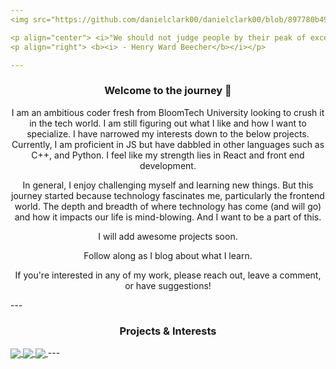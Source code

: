 ```yaml
---
<img src="https://github.com/danielclark00/danielclark00/blob/897780b49d6471b9f78586a6011b93e15813f0be/header.gif" width="1000" height="250" />

<p align="center"> <i>"We should not judge people by their peak of excellence; but by the distance they have traveled from the point where they started."</i></p>
<p align="right"> <b><i> - Henry Ward Beecher</b></i></p>

---
```

<h3 align="center"><b> Welcome to the journey  👋</b></h3>

<p align="center"> I am an ambitious coder fresh from BloomTech University looking to crush it in the tech world. I am still figuring out what I like and how I want to specialize. I have narrowed my interests down to the below projects. Currently, I am proficient in JS but have dabbled in other languages such as C++, and Python. I feel like my strength lies in React and front end development. </p>

<p align="center"> In general, I enjoy challenging myself and learning new things. But this journey started because technology fascinates me, particularly the frontend world. The depth and breadth of where technology has come (and will go) and how it impacts our life is mind-blowing. And I want to be a part of this. </p>

<p align="center"> I will add awesome projects soon. </p>

<p align="center"> Follow along as I blog about what I learn. </p>

<p align="center"> If you're interested in any of my work, please reach out, leave a comment, or have suggestions! </p>
---
<h3 align="center"<b> Projects & Interests </b></h3>

<a href="https://github.com/ClickAimbot/meap_prep">
  <img align="center" src="https://github-readme-stats.vercel.app/api/pin/?username=ClickAimbot&repo=meap_prep&theme=github_dark" />
</a>

<a href="https://github.com/ClickAimbot/web-sprint-challenge-adding-data-persistence">
  <img align="center" src="https://github-readme-stats.vercel.app/api/pin/?username=ClickAimbot&repo=web-sprint-challenge-adding-data-persistence&theme=github_dark" />
</a>

<a href="https://github.com/ClickAimbot/ai_image_gen">
  <img align="center" src="https://github-readme-stats.vercel.app/api/pin/?username=ClickAimbot&repo=ai_image_gen&theme=github_dark"/>
</a>
---
<!--

